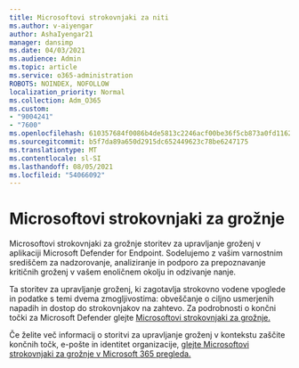 ```yaml
---
title: Microsoftovi strokovnjaki za niti
ms.author: v-aiyengar
author: AshaIyengar21
manager: dansimp
ms.date: 04/03/2021
ms.audience: Admin
ms.topic: article
ms.service: o365-administration
ROBOTS: NOINDEX, NOFOLLOW
localization_priority: Normal
ms.collection: Adm_O365
ms.custom:
- "9004241"
- "7600"
ms.openlocfilehash: 610357684f0086b4de5813c2246acf00be36f5cb873a0fd1162b00fd0e57eb42
ms.sourcegitcommit: b5f7da89a650d2915dc652449623c78be6247175
ms.translationtype: MT
ms.contentlocale: sl-SI
ms.lasthandoff: 08/05/2021
ms.locfileid: "54066092"
---
```

# <a name="microsoft-threat-experts"></a>Microsoftovi strokovnjaki za grožnje

Microsoftovi strokovnjaki za grožnje storitev za upravljanje groženj v aplikaciji Microsoft Defender for Endpoint.  Sodelujemo z vašim varnostnim središčem za nadzorovanje, analiziranje in podporo za prepoznavanje kritičnih groženj v vašem enoličnem okolju in odzivanje nanje.

Ta storitev za upravljanje groženj, ki zagotavlja strokovno vodene vpoglede in podatke s temi dvema zmogljivostima: obveščanje o ciljno usmerjenih napadih in dostop do strokovnjakov na zahtevo. Za podrobnosti o končni točki za Microsoft Defender glejte [Microsoftovi strokovnjaki za grožnje.]( https://docs.microsoft.com/microsoft-365/security/defender-endpoint/microsoft-threat-experts)

Če želite več informacij o storitvi za upravljanje groženj v kontekstu zaščite končnih točk, e-pošte in identitet organizacije, [glejte Microsoftovi strokovnjaki za grožnje v Microsoft 365 pregleda.](https://docs.microsoft.com/microsoft-365/security/mtp/microsoft-threat-experts?view=o365-worldwide)
